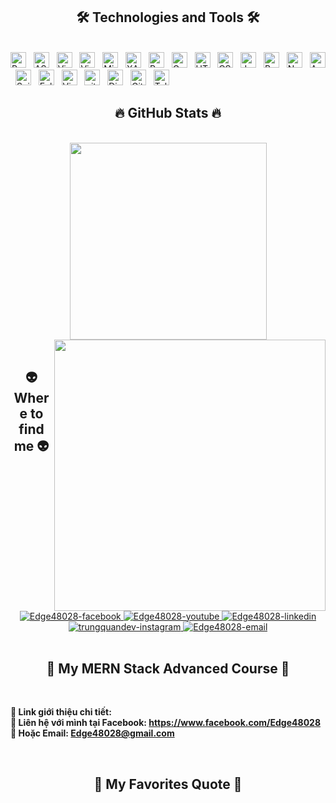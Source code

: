 <!-- Edge48028 -->
</a>

<h2 align="center">🛠 Technologies and Tools 🛠</h2>
<br>
<!-- https://simpleicons.org/ -->
<span><img src="https://img.shields.io/badge/Python-282C34?logo=python&logoColor=#3776AB" alt="Pythonlogo" title="Python" height="25" /></span>
&nbsp;
<span><img src="https://img.shields.io/badge/ASP.NET-282C34?logo=dotnet&logoColor=#512BD4" alt="ASP.NETlogo" title="ASP.NET" height="25" /></span>
&nbsp;
<span><img src="https://img.shields.io/badge/Visual Studio-282C34?logo=visualstudio&logoColor=#5C2D91" alt="Visual Studio logo" title="Visual Studio" height="25" /></span>
&nbsp;
<span><img src="https://img.shields.io/badge/VS%20Code-282C34?logo=visual-studio-code&logoColor=#007ACC" alt="Visual Studio Code logo" title="Visual Studio Code" height="25" /></span>
&nbsp;
<span><img src="https://img.shields.io/badge/MicrosoftSQLServer-282C34?logo=microsoftsqlserver&logoColor=#CC2927" alt="Microsoft SQL Server logo" title="Microsoft SQl Server" height="25" /></span>
&nbsp;
<span><img src="https://img.shields.io/badge/XAMPP-282C34?logo=xampp&logoColor=#FB7A24" alt="XAMPP logo" title="XAMPP" height="25" /></span>
&nbsp;
<span><img src="https://img.shields.io/badge/PostMan-282C34?logo=postman&logoColor=#FF6C37" alt="PostMan logo" title="PostMan" height="25" /></span>
&nbsp;
<span><img src="https://img.shields.io/badge/Google Colab-282C34?logo=googlecolab&logoColor=#F9AB00" alt="Google Colab logo" title="Google Colab" height="25" /></span>
&nbsp;
<span><img src="https://img.shields.io/badge/HTML5-282C34?logo=html5&logoColor=#E34F26" alt="HTML5 logo" title="HTML5" height="25" /></span>
&nbsp;
<span><img src="https://img.shields.io/badge/CSS3-282C34?logo=css3&logoColor=#1572B6" alt="CSS3 logo" title="CSS3" height="25" /></span>
&nbsp;
<span><img src="https://img.shields.io/badge/JavaScript-282C34?logo=javascript&logoColor=#F7DF1E" alt="JavaScript logo" title="JavaScript" height="25" /></span>
&nbsp;
<span><img src="https://img.shields.io/badge/Bootstrap-282C34?logo=bootstrap&logoColor=#7952B3" alt="Bootstrap logo" title="Bootstrap" height="25" /></span>
&nbsp;
<span><img src="https://img.shields.io/badge/NetBeans IDE-282C34?logo=apachenetbeanside&logoColor=#1B6AC6" alt="NetBeans logo" title="NetBeans" height="25" /></span>
&nbsp;
<span><img src="https://img.shields.io/badge/Android Studio-282C34?logo=androidstudio&logoColor=#3DDC84" alt="Android Studio logo" title="Android Studio" height="25" /></span>
&nbsp;
<span><img src="https://img.shields.io/badge/Spider IDE-282C34?logo=spyderide&logoColor=#FF0000" alt="Spider logo" title="Spider IDE" height="25" /></span>
&nbsp;
<span><img src="https://img.shields.io/badge/Eclipse IDE-282C34?logo=eclipseide&logoColor=#2C2255" alt="Eclipse logo" title="Eclipse" height="25" /></span>
&nbsp;
<span><img src="https://img.shields.io/badge/Virtual Box-282C34?logo=virtualbox&logoColor=#183A61" alt="Virtual Box logo" title="Virtual Box" height="25" /></span>
&nbsp;
<span><img src="https://img.shields.io/badge/git-282C34?logo=git&logoColor=#F05032" alt="git logo" title="git" height="25" /></span>
&nbsp;
<span><img src="https://img.shields.io/badge/Discord-282C34?logo=discord&logoColor=#5865F2" alt="Discord logo" title="Discord" height="25" /></span>
&nbsp;
<span><img src="https://img.shields.io/badge/GitHub-282C34?logo=github&logoColor=#181717" alt="GitHub logo" title="GitHub" height="25" /></span>
&nbsp;
<span><img src="https://img.shields.io/badge/Telegram-282C34?logo=telegram&logoColor=#26A5E4" alt="Telegram logo" title="Telegram" height="25" /></span>
&nbsp;
<br>
<h2 align="center">🔥 GitHub Stats 🔥</h2>
<!-- https://github.com/anuraghazra/github-readme-stats -->
<br>
<div align=center>
  <a href="#" title="Edge48028">
    <img width="315" align="center" src="https://github-readme-stats.vercel.app/api/top-langs/?username=Edge48028&hide=c%23,powershell,Mathematica,Ruby,Objective-C,Objective-C%2b%2b,Cuda&title_color=61dafb&text_color=ffffff&icon_color=61dafb&bg_color=20232a&langs_count=8&layout=compact&border_color=61dafb&hide_border=true" />
  </a>
  <a href="#" title="Edge48028">
    <img align="right" width="434" src="https://github-readme-stats.vercel.app/api?username=Edge48028&show_icons=true&theme=react&border_color=61dafb&hide_border=true" />
  </a>
</div>

<br>
<h2 align="center">👽 Where to find me 👽</h2>
<br>
<!-- https://icons8.com -->
<div align="center">
  <a href="https://facebook.com/Edge48028" target="blank">
    <img src="https://img.icons8.com/bubbles/100/000000/facebook-new.png" alt="Edge48028-facebook" />
  </a>
  <a href="#" target="blank">
    <img src="https://img.icons8.com/bubbles/100/000000/youtube-squared.png" alt="Edge48028-youtube" />
  </a>
  <a href="https://www.linkedin.com/in/Edge48028" target="blank">
    <img src="https://img.icons8.com/bubbles/100/000000/linkedin.png" alt="Edge48028-linkedin" />
  </a>
  <a href="https://instagram.com/Edge48028" target="blank">
    <img src="https://img.icons8.com/bubbles/100/000000/instagram.png" alt="trungquandev-instagram" />
  </a>
  <a href="mailto:Edge48028@gmail.com" target="top">
    <img src="https://img.icons8.com/bubbles/100/000000/apple-mail.png" alt="Edge48028-email" />
  </a>
</div>

<br>

<h2 align="center">📖 My MERN Stack Advanced Course 📖</h2>
<br>
<p>
  </a>
</p>
<p>
  <strong>🔗 Link giới thiệu chi tiết: <a href="https://linktr.ee/edge48028?fbclid=IwAR2ElInN1lZDqoQJG4uT2al4ku7MzmKXJM4TSTMjuxL4bGSaHvAIeU5Nfmw" target="_blank"></a></strong>
  <br>
  <strong>🔗 Liên hệ với mình tại Facebook: <a href="https://www.facebook.com/Edge48028" target="_blank">https://www.facebook.com/Edge48028</a></strong>
  <br>
  <strong>📧 Hoặc Email: <a href="mailto:Edge48028@gmail.com" target="_top">Edge48028@gmail.com</a></strong>
</p>
<br>
<h2 align="center">📑 My Favorites Quote 📑</h2>
<br>


